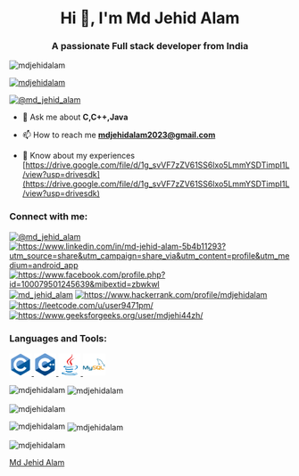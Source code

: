 <h1 align="center">Hi 👋, I'm Md Jehid Alam</h1>
<h3 align="center">A passionate Full stack developer from India</h3>

<p align="left"> <img src="https://komarev.com/ghpvc/?username=mdjehidalam&label=Profile%20views&color=0e75b6&style=flat" alt="mdjehidalam" /> </p>

<p align="left"> <a href="https://github.com/ryo-ma/github-profile-trophy"><img src="https://github-profile-trophy.vercel.app/?username=mdjehidalam" alt="mdjehidalam" /></a> </p>

<p align="left"> <a href="https://twitter.com/@md_jehid_alam" target="blank"><img src="https://img.shields.io/twitter/follow/@md_jehid_alam?logo=twitter&style=for-the-badge" alt="@md_jehid_alam" /></a> </p>

- 💬 Ask me about **C,C++,Java**

- 📫 How to reach me **mdjehidalam2023@gmail.com**

- 📄 Know about my experiences [https://drive.google.com/file/d/1g_svVF7zZV61SS6lxo5LmmYSDTimpI1L/view?usp=drivesdk](https://drive.google.com/file/d/1g_svVF7zZV61SS6lxo5LmmYSDTimpI1L/view?usp=drivesdk)

<h3 align="left">Connect with me:</h3>
<p align="left">
<a href="https://twitter.com/@md_jehid_alam" target="blank"><img align="center" src="https://raw.githubusercontent.com/rahuldkjain/github-profile-readme-generator/master/src/images/icons/Social/twitter.svg" alt="@md_jehid_alam" height="30" width="40" /></a>
<a href="https://linkedin.com/in/https://www.linkedin.com/in/md-jehid-alam-5b4b11293?utm_source=share&utm_campaign=share_via&utm_content=profile&utm_medium=android_app" target="blank"><img align="center" src="https://raw.githubusercontent.com/rahuldkjain/github-profile-readme-generator/master/src/images/icons/Social/linked-in-alt.svg" alt="https://www.linkedin.com/in/md-jehid-alam-5b4b11293?utm_source=share&utm_campaign=share_via&utm_content=profile&utm_medium=android_app" height="30" width="40" /></a>
<a href="https://fb.com/https://www.facebook.com/profile.php?id=100079501245639&mibextid=zbwkwl" target="blank"><img align="center" src="https://raw.githubusercontent.com/rahuldkjain/github-profile-readme-generator/master/src/images/icons/Social/facebook.svg" alt="https://www.facebook.com/profile.php?id=100079501245639&mibextid=zbwkwl" height="30" width="40" /></a>
<a href="https://instagram.com/md_jehid_alam" target="blank"><img align="center" src="https://raw.githubusercontent.com/rahuldkjain/github-profile-readme-generator/master/src/images/icons/Social/instagram.svg" alt="md_jehid_alam" height="30" width="40" /></a>
<a href="https://www.hackerrank.com/https://www.hackerrank.com/profile/mdjehidalam" target="blank"><img align="center" src="https://raw.githubusercontent.com/rahuldkjain/github-profile-readme-generator/master/src/images/icons/Social/hackerrank.svg" alt="https://www.hackerrank.com/profile/mdjehidalam" height="30" width="40" /></a>
<a href="https://www.leetcode.com/https://leetcode.com/u/user9471pm/" target="blank"><img align="center" src="https://raw.githubusercontent.com/rahuldkjain/github-profile-readme-generator/master/src/images/icons/Social/leet-code.svg" alt="https://leetcode.com/u/user9471pm/" height="30" width="40" /></a>
<a href="https://auth.geeksforgeeks.org/user/https://www.geeksforgeeks.org/user/mdjehi44zh/" target="blank"><img align="center" src="https://raw.githubusercontent.com/rahuldkjain/github-profile-readme-generator/master/src/images/icons/Social/geeks-for-geeks.svg" alt="https://www.geeksforgeeks.org/user/mdjehi44zh/" height="30" width="40" /></a>
</p>

<h3 align="left">Languages and Tools:</h3>
<p align="left"> <a href="https://www.cprogramming.com/" target="_blank" rel="noreferrer"> <img src="https://raw.githubusercontent.com/devicons/devicon/master/icons/c/c-original.svg" alt="c" width="40" height="40"/> </a> <a href="https://www.w3schools.com/cpp/" target="_blank" rel="noreferrer"> <img src="https://raw.githubusercontent.com/devicons/devicon/master/icons/cplusplus/cplusplus-original.svg" alt="cplusplus" width="40" height="40"/> </a> <a href="https://www.java.com" target="_blank" rel="noreferrer"> <img src="https://raw.githubusercontent.com/devicons/devicon/master/icons/java/java-original.svg" alt="java" width="40" height="40"/> </a> <a href="https://www.mysql.com/" target="_blank" rel="noreferrer"> <img src="https://raw.githubusercontent.com/devicons/devicon/master/icons/mysql/mysql-original-wordmark.svg" alt="mysql" width="40" height="40"/> </a> </p>

<p><img align="left" src="https://github-readme-stats.vercel.app/api/top-langs?username=mdjehidalam&show_icons=true&locale=en&layout=compact" alt="mdjehidalam" /></p>

<p>&nbsp;<img align="center" src="https://github-readme-stats.vercel.app/api?username=mdjehidalam&show_icons=true&locale=en" alt="mdjehidalam" /></p>

<p><img align="center" src="https://github-readme-streak-stats.herokuapp.com/?user=mdjehidalam&" alt="mdjehidalam" /></p>




<p><img align="left" src="https://github-readme-stats.vercel.app/api/top-langs?username=mdjehidalam&show_icons=true&locale=en&layout=compact" alt="mdjehidalam" /></p>

<p>&nbsp;<img align="center" src="https://github-readme-stats.vercel.app/api?username=mdjehidalam&show_icons=true&locale=en" alt="mdjehidalam" /></p>

<p><img align="center" src="https://github-readme-streak-stats.herokuapp.com/?user=mdjehidalam&" alt="mdjehidalam" /></p>

 <div class="badge-base LI-profile-badge" data-locale="en_US" data-size="medium" data-theme="light" data-type="HORIZONTAL" data-vanity="mdjehidalamindia" data-version="v1"><a class="badge-base__link LI-simple-link" href="https://in.linkedin.com/in/mdjehidalamindia?trk=profile-badge">Md Jehid Alam</a></div>
              

